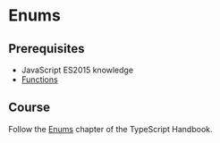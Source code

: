 # Enums

## Prerequisites

- JavaScript ES2015 knowledge
- [Functions](courses/ts/basics/functions)

## Course

Follow the [Enums](https://www.typescriptlang.org/docs/handbook/enums.html) chapter of the TypeScript Handbook.
